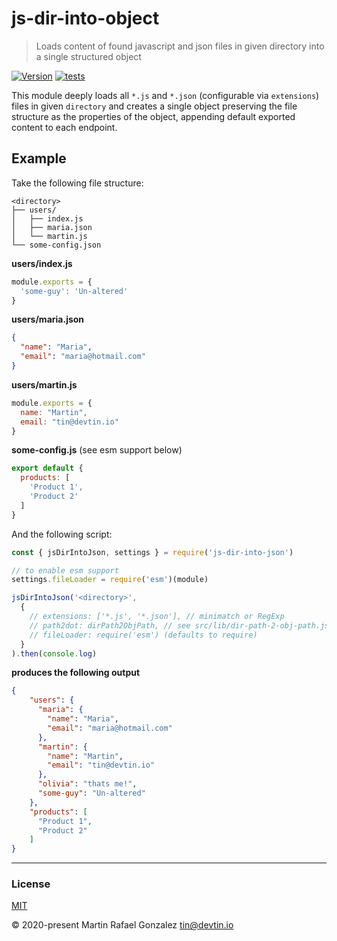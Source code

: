 # js-dir-into-object
> Loads content of found javascript and json files in given directory into a single structured object

<a href="https://www.npmjs.com/package/js-dir-into-json" target="_blank"><img src="https://img.shields.io/npm/v/js-dir-into-json.svg" alt="Version"></a>
[![tests](https://github.com/devtin/js-dir-into-json/workflows/test/badge.svg)](https://github.com/devtin/js-dir-into-json/actions)

This module deeply loads all `*.js` and `*.json` (configurable via `extensions`) files in given `directory` and creates
a single object preserving the file structure as the properties of the object, appending default exported content to
each endpoint.

## Example

Take the following file structure:

```
<directory>
├── users/
│   ├── index.js
│   ├── maria.json
│   └── martin.js
└── some-config.json
```

**users/index.js**
```js
module.exports = {
  'some-guy': 'Un-altered'
}
```

**users/maria.json**
```json
{
  "name": "Maria",
  "email": "maria@hotmail.com"
}
```

**users/martin.js**
```js
module.exports = {
  name: "Martin",
  email: "tin@devtin.io"
}
```

**some-config.js** (see esm support below)
```js
export default {
  products: [
    'Product 1',
    'Product 2'
  ]
}
```

And the following script:

```js
const { jsDirIntoJson, settings } = require('js-dir-into-json')

// to enable esm support
settings.fileLoader = require('esm')(module)

jsDirIntoJson('<directory>',
  {
    // extensions: ['*.js', '*.json'], // minimatch or RegExp
    // path2dot: dirPath2ObjPath, // see src/lib/dir-path-2-obj-path.js
    // fileLoader: require('esm') (defaults to require)
  }
).then(console.log)
```

**produces the following output**

```json
{
    "users": {
      "maria": {
        "name": "Maria",
        "email": "maria@hotmail.com"
      },
      "martin": {
        "name": "Martin",
        "email": "tin@devtin.io"
      },
      "olivia": "thats me!",
      "some-guy": "Un-altered"
    },
    "products": [
      "Product 1",
      "Product 2"
    ]
}
```

* * *

### License

[MIT](https://opensource.org/licenses/MIT)

&copy; 2020-present Martin Rafael Gonzalez
<tin@devtin.io>

